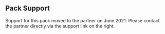 ## Pack Support
Support for this pack moved to the partner on June 2021. Please contact the partner directly via the support link on the right.

